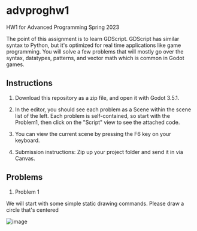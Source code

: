 # advproghw1
HW1 for Advanced Programming Spring 2023

The point of this assignment is to learn GDScript. GDScript has similar syntax to Python, but it's optimized for real time applications like game programming.
You will solve a few problems that will mostly go over the syntax, datatypes, patterns, and vector math which is common in Godot games.


## Instructions

1. Download this repository as a zip file, and open it with Godot 3.5.1.

1. In the editor, you should see each problem as a Scene within the scene list of the left. Each problem is self-contained, so start with the Problem1, then 
click on the "Script" view to see the attached code.

1. You can view the current scene by pressing the F6 key on your keyboard.

1. Submission instructions: Zip up your project folder and send it in via Canvas.

## Problems
1. Problem 1

We will start with some simple static drawing commands. Please draw a circle that's centered

![image](https://user-images.githubusercontent.com/392417/221939038-43c13a1b-4305-4d13-8191-e46c0814f700.png)

